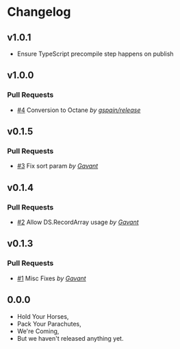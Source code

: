 Changelog
=========

## v1.0.1

- Ensure TypeScript precompile step happens on publish

## v1.0.0

### Pull Requests

- [#4](https://github.com/Gavant/gavant-ember-pagination/pull/4)  Conversion to Octane  *by [gspain/release](https://github.com/gspain/release)*

## v0.1.5

### Pull Requests

- [#3](https://github.com/Gavant/gavant-ember-pagination/pull/3)  Fix sort param  *by [Gavant](https://github.com/Gavant)*

## v0.1.4

### Pull Requests

- [#2](https://github.com/Gavant/gavant-ember-pagination/pull/2)  Allow DS.RecordArray usage  *by [Gavant](https://github.com/Gavant)*

## v0.1.3

### Pull Requests

- [#1](https://github.com/Gavant/gavant-ember-pagination/pull/1)  Misc Fixes  *by [Gavant](https://github.com/Gavant)*

## 0.0.0

- Hold Your Horses,
- Pack Your Parachutes,
- We're Coming,
- But we haven't released anything yet.

